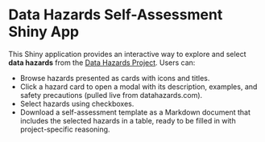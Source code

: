 # Data Hazards Self-Assessment Shiny App

This Shiny application provides an interactive way to explore and select
**data hazards** from the [Data Hazards Project](https://datahazards.com/).
Users can:

- Browse hazards presented as cards with icons and titles.
- Click a hazard card to open a modal with its description, examples, and safety precautions (pulled live from datahazards.com).
- Select hazards using checkboxes.
- Download a self-assessment template as a Markdown document that includes
  the selected hazards in a table, ready to be filled in with project-specific reasoning.
